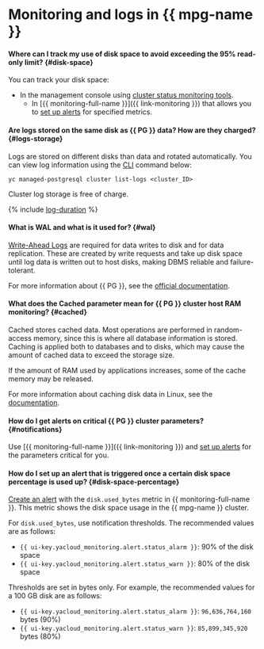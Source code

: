 # Monitoring and logs in {{ mpg-name }}

#### Where can I track my use of disk space to avoid exceeding the 95% read-only limit? {#disk-space}

You can track your disk space:
* In the management console using [cluster status monitoring tools](../../managed-postgresql/operations/monitoring.md#monitoring-cluster).
   * In [{{ monitoring-full-name }}]({{ link-monitoring }}) that allows you to [set up alerts](../../managed-postgresql/operations/monitoring.md#monitoring-integration) for specified metrics.

#### Are logs stored on the same disk as {{ PG }} data? How are they charged? {#logs-storage}

Logs are stored on different disks than data and rotated automatically. You can view log information using the [CLI](../../cli/) command below:

```
yc managed-postgresql cluster list-logs <cluster_ID>
```

Cluster log storage is free of charge.

{% include [log-duration](../../_includes/mdb/log-duration-qa.md) %}

#### What is WAL and what is it used for? {#wal}

[Write-Ahead Logs](https://postgrespro.com/docs/postgresql/12/wal-intro) are required for data writes to disk and for data replication. These are created by write requests and take up disk space until log data is written out to host disks, making DBMS reliable and failure-tolerant.

For more information about {{ PG }}, see the [official documentation](https://postgrespro.com/docs/postgresql/12).

#### What does the Cached parameter mean for {{ PG }} cluster host RAM monitoring? {#cached}

Cached stores cached data. Most operations are performed in random-access memory, since this is where all database information is stored. Caching is applied both to databases and to disks, which may cause the amount of cached data to exceed the storage size.

If the amount of RAM used by applications increases, some of the cache memory may be released.

For more information about caching disk data in Linux, see the [documentation](https://www.linuxatemyram.com/).


#### How do I get alerts on critical {{ PG }} cluster parameters? {#notifications}

Use [{{ monitoring-full-name }}]({{ link-monitoring }}) and [set up alerts](../../managed-postgresql/operations/monitoring.md#monitoring-integration) for the parameters critical for you.


#### How do I set up an alert that is triggered once a certain disk space percentage is used up? {#disk-space-percentage}

[Create an alert](../../managed-postgresql/operations/monitoring.md#monitoring-integration) with the `disk.used_bytes` metric in {{ monitoring-full-name }}. This metric shows the disk space usage in the {{ mpg-name }} cluster.

For `disk.used_bytes`, use notification thresholds. The recommended values are as follows:

* `{{ ui-key.yacloud_monitoring.alert.status_alarm }}`: 90% of the disk space
* `{{ ui-key.yacloud_monitoring.alert.status_warn }}`: 80% of the disk space

Thresholds are set in bytes only. For example, the recommended values for a 100 GB disk are as follows:

* `{{ ui-key.yacloud_monitoring.alert.status_alarm }}`: `96,636,764,160` bytes (90%)
* `{{ ui-key.yacloud_monitoring.alert.status_warn }}`: `85,899,345,920` bytes (80%)

